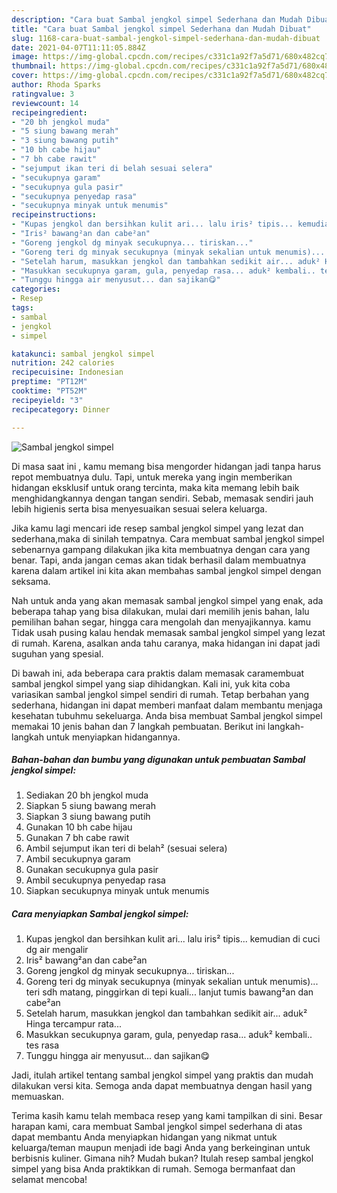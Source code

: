 ```yaml
---
description: "Cara buat Sambal jengkol simpel Sederhana dan Mudah Dibuat"
title: "Cara buat Sambal jengkol simpel Sederhana dan Mudah Dibuat"
slug: 1168-cara-buat-sambal-jengkol-simpel-sederhana-dan-mudah-dibuat
date: 2021-04-07T11:11:05.884Z
image: https://img-global.cpcdn.com/recipes/c331c1a92f7a5d71/680x482cq70/sambal-jengkol-simpel-foto-resep-utama.jpg
thumbnail: https://img-global.cpcdn.com/recipes/c331c1a92f7a5d71/680x482cq70/sambal-jengkol-simpel-foto-resep-utama.jpg
cover: https://img-global.cpcdn.com/recipes/c331c1a92f7a5d71/680x482cq70/sambal-jengkol-simpel-foto-resep-utama.jpg
author: Rhoda Sparks
ratingvalue: 3
reviewcount: 14
recipeingredient:
- "20 bh jengkol muda"
- "5 siung bawang merah"
- "3 siung bawang putih"
- "10 bh cabe hijau"
- "7 bh cabe rawit"
- "sejumput ikan teri di belah sesuai selera"
- "secukupnya garam"
- "secukupnya gula pasir"
- "secukupnya penyedap rasa"
- "secukupnya minyak untuk menumis"
recipeinstructions:
- "Kupas jengkol dan bersihkan kulit ari... lalu iris² tipis... kemudian di cuci dg air mengalir"
- "Iris² bawang²an dan cabe²an"
- "Goreng jengkol dg minyak secukupnya... tiriskan..."
- "Goreng teri dg minyak secukupnya (minyak sekalian untuk menumis)... teri sdh matang, pinggirkan di tepi kuali... lanjut tumis bawang²an dan cabe²an"
- "Setelah harum, masukkan jengkol dan tambahkan sedikit air... aduk² Hinga tercampur rata..."
- "Masukkan secukupnya garam, gula, penyedap rasa... aduk² kembali.. tes rasa"
- "Tunggu hingga air menyusut... dan sajikan😋"
categories:
- Resep
tags:
- sambal
- jengkol
- simpel

katakunci: sambal jengkol simpel 
nutrition: 242 calories
recipecuisine: Indonesian
preptime: "PT12M"
cooktime: "PT52M"
recipeyield: "3"
recipecategory: Dinner

---
```



![Sambal jengkol simpel](https://img-global.cpcdn.com/recipes/c331c1a92f7a5d71/680x482cq70/sambal-jengkol-simpel-foto-resep-utama.jpg)

Di masa  saat ini , kamu memang bisa mengorder hidangan jadi tanpa harus repot membuatnya dulu. Tapi, untuk mereka yang ingin memberikan hidangan eksklusif untuk orang tercinta, maka kita memang lebih baik menghidangkannya dengan tangan sendiri. Sebab, memasak sendiri jauh lebih higienis serta bisa menyesuaikan sesuai selera keluarga.

Jika kamu lagi mencari ide resep sambal jengkol simpel yang lezat dan sederhana,maka di sinilah tempatnya. Cara membuat sambal jengkol simpel  sebenarnya gampang dilakukan jika kita membuatnya dengan cara yang benar. Tapi, anda jangan cemas akan tidak berhasil dalam membuatnya 
karena dalam artikel ini kita akan membahas sambal jengkol simpel dengan seksama.  



Nah untuk anda yang akan memasak sambal jengkol simpel yang enak, ada beberapa tahap yang bisa dilakukan, mulai dari memilih jenis bahan, lalu pemilihan bahan segar, hingga cara mengolah dan menyajikannya. kamu Tidak usah pusing kalau hendak memasak sambal jengkol simpel yang lezat di rumah. Karena, asalkan anda  tahu caranya, maka hidangan ini dapat jadi suguhan yang spesial.

Di bawah ini, ada beberapa cara praktis  dalam memasak caramembuat sambal jengkol simpel yang siap dihidangkan. Kali ini, yuk kita coba variasikan sambal jengkol simpel sendiri di rumah. Tetap berbahan yang sederhana, hidangan ini dapat memberi manfaat dalam membantu menjaga kesehatan tubuhmu sekeluarga. Anda bisa membuat Sambal jengkol simpel memakai 10 jenis bahan dan 7 langkah pembuatan. Berikut ini langkah-langkah untuk menyiapkan hidangannya.

<!--inarticleads1-->

##### Bahan-bahan dan bumbu yang digunakan untuk pembuatan Sambal jengkol simpel:

1. Sediakan 20 bh jengkol muda
1. Siapkan 5 siung bawang merah
1. Siapkan 3 siung bawang putih
1. Gunakan 10 bh cabe hijau
1. Gunakan 7 bh cabe rawit
1. Ambil sejumput ikan teri di belah² (sesuai selera)
1. Ambil secukupnya garam
1. Gunakan secukupnya gula pasir
1. Ambil secukupnya penyedap rasa
1. Siapkan secukupnya minyak untuk menumis




<!--inarticleads2-->

##### Cara menyiapkan Sambal jengkol simpel:

1. Kupas jengkol dan bersihkan kulit ari... lalu iris² tipis... kemudian di cuci dg air mengalir
1. Iris² bawang²an dan cabe²an
1. Goreng jengkol dg minyak secukupnya... tiriskan...
1. Goreng teri dg minyak secukupnya (minyak sekalian untuk menumis)... teri sdh matang, pinggirkan di tepi kuali... lanjut tumis bawang²an dan cabe²an
1. Setelah harum, masukkan jengkol dan tambahkan sedikit air... aduk² Hinga tercampur rata...
1. Masukkan secukupnya garam, gula, penyedap rasa... aduk² kembali.. tes rasa
1. Tunggu hingga air menyusut... dan sajikan😋




Jadi, itulah artikel tentang  sambal jengkol simpel  yang praktis dan mudah dilakukan versi kita. Semoga anda dapat membuatnya dengan hasil yang memuaskan. 

Terima kasih kamu telah membaca resep yang kami tampilkan di sini. Besar harapan kami, cara membuat  Sambal jengkol simpel sederhana di atas dapat membantu Anda menyiapkan hidangan yang nikmat untuk keluarga/teman maupun menjadi ide bagi Anda yang berkeinginan untuk berbisnis kuliner. Gimana nih? Mudah bukan? Itulah resep sambal jengkol simpel yang bisa Anda praktikkan di rumah. Semoga bermanfaat dan selamat mencoba!

